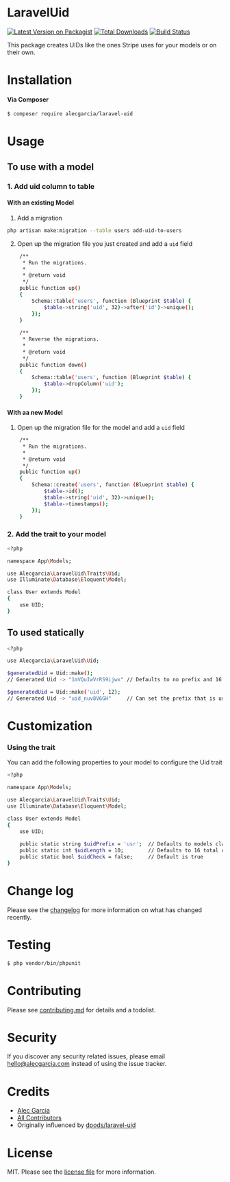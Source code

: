 # LaravelUid

[![Latest Version on Packagist][ico-version]][link-packagist]
[![Total Downloads][ico-downloads]][link-downloads]
[![Build Status][ico-travis]][link-travis]

This package creates UIDs like the ones Stripe uses for your models or on their own.

Installation
============

#### Via Composer

``` bash
$ composer require alecgarcia/laravel-uid
```

Usage
=====

## To use with a model
### 1. Add uid column to table

#### With an existing Model
1. Add a migration
```bash
php artisan make:migration --table users add-uid-to-users
```

2. Open up the migration file you just created and add a `uid` field
```bash
    /**
     * Run the migrations.
     *
     * @return void
     */
    public function up()
    {
        Schema::table('users', function (Blueprint $table) {
            $table->string('uid', 32)->after('id')->unique();
        });
    }
    
    /**
     * Reverse the migrations.
     *
     * @return void
     */
    public function down()
    {
        Schema::table('users', function (Blueprint $table) {
            $table->dropColumn('uid');
        });
    }
```

#### With aa new Model
1. Open up the migration file for the model and add a `uid` field

```bash
    /**
     * Run the migrations.
     *
     * @return void
     */
    public function up()
    {
        Schema::create('users', function (Blueprint $table) {
            $table->id();
            $table->string('uid', 32)->unique();
            $table->timestamps();
        });
    }
```

### 2. Add the trait to your model
```bash
<?php

namespace App\Models;

use Alecgarcia\LaravelUid\Traits\Uid;
use Illuminate\Database\Eloquent\Model;

class User extends Model
{
    use UID;
}
```

## To used statically
```bash
<?php

use Alecgarcia\LaravelUid\Uid;

$generatedUid = Uid::make();
// Generated Uid -> "1mVQuIwVrRS9ijwx" // Defaults to no prefix and 16 Characters long

$generatedUid = Uid::make('uid', 12);
// Generated Uid -> "uid_nuv8V6GH"     // Can set the prefix that is used and the length
```

Customization
=============

### Using the trait
You can add the following properties to your model to configure the Uid trait

```bash
<?php

namespace App\Models;

use Alecgarcia\LaravelUid\Traits\Uid;
use Illuminate\Database\Eloquent\Model;

class User extends Model
{
    use UID;
    
    public static string $uidPrefix = 'usr';  // Defaults to models class name
    public static int $uidLength = 10;        // Defaults to 16 total characters
    public static bool $uidCheck = false;     // Default is true
}
```

Change log
==========

Please see the [changelog](changelog.md) for more information on what has changed recently.

Testing
=======

``` bash
$ php vendor/bin/phpunit
```

Contributing
============

Please see [contributing.md](contributing.md) for details and a todolist.

Security
========

If you discover any security related issues, please email hello@alecgarcia.com instead of using the issue tracker.

Credits
=======

- [Alec Garcia][link-author]
- [All Contributors][link-contributors]
- Originally influenced by [dpods/laravel-uid][link-influencedby]

License
=======

MIT. Please see the [license file](license.md) for more information.

[ico-version]: https://img.shields.io/packagist/v/alecgarcia/laravel-uid.svg?style=flat-square
[ico-downloads]: https://img.shields.io/packagist/dt/alecgarcia/laravel-uid.svg?style=flat-square
[ico-travis]: https://img.shields.io/travis/alecgarcia/laravel-uid/master.svg?style=flat-square
[ico-styleci]: https://styleci.io/repos/12345678/shield

[link-packagist]: https://packagist.org/packages/alecgarcia/laravel-uid
[link-downloads]: https://packagist.org/packages/alecgarcia/laravel-uid
[link-travis]: https://travis-ci.org/alecgarcia/laravel-uid
[link-styleci]: https://styleci.io/repos/12345678
[link-author]: https://github.com/alecgarcia
[link-contributors]: ../../contributors
[link-influencedby]: https://github.com/dpods/laravel-uid

